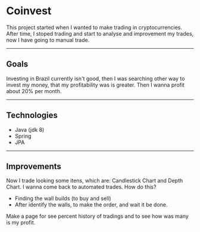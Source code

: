 # Coinvest

This project started when I wanted to make trading in cryptocurrencies.
After time, I stoped trading and start to analyse and improvement my trades, now I have going to manual trade.
___

## Goals

Investing in Brazil currently isn't good, then I was searching other way to invest my money, that my profitability was is greater. Then I wanna profit about 20% per month.

---

## Technologies

- Java (jdk 8)
- Spring
- JPA

---

## Improvements

Now I trade looking some itens, which are: Candlestick Chart and Depth Chart.
I wanna come back to automated trades. How do this?
- Finding the wall builds (to buy and sell)
- After identify the walls, to make the order, and wait it be done.

Make a page for see percent history of tradings and to see how was many is my profit.

